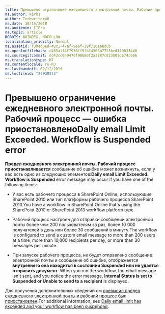 ```yaml
---
title: Превышено ограничение ежедневного электронной почты. Рабочий процесс — ошибка приостановлено
ms.author: kirks
author: Techwriter40
ms.date: 10/16/2018
ms.audience: ITPro
ms.topic: article
ROBOTS: NOINDEX, NOFOLLOW
localization_priority: Normal
ms.assetid: f3bed6ed-48c1-47af-9e6f-29f716aa8d6b
ms.openlocfilehash: c463a1f4f7936ff5fb14365a7723bed37003f448
ms.sourcegitcommit: dd43cc0a9470f98b8ef2a3787c823801d674c666
ms.translationtype: MT
ms.contentlocale: ru-RU
ms.lasthandoff: 02/12/2019
ms.locfileid: "29939973"
---
```

# <a name="daily-email-limit-exceeded-workflow-is-suspended-error"></a><span data-ttu-id="66153-p102">Превышено ограничение ежедневного электронной почты. Рабочий процесс — ошибка приостановлено</span><span class="sxs-lookup"><span data-stu-id="66153-p102">Daily email Limit Exceeded. Workflow is Suspended error</span></span>

 <span data-ttu-id="66153-105">**Предел ежедневного электронной почты. Рабочий процесс приостанавливается** сообщение об ошибке может возникнуть, если у вас есть одно из следующих элементов:</span><span class="sxs-lookup"><span data-stu-id="66153-105">**Daily email Limit Exceeded. Workflow is Suspended** error message may occur if you have one of the following items:</span></span> 
  
- <span data-ttu-id="66153-106">У вас есть рабочего процесса в SharePoint Online, использующие SharePoint 2010 или тип платформы рабочего процесса SharePoint 2013.</span><span class="sxs-lookup"><span data-stu-id="66153-106">You have a workflow in SharePoint Online that's using the SharePoint 2010 or SharePoint 2013 workflow platform type.</span></span>
    
- <span data-ttu-id="66153-107">Рабочий процесс настроен для отправки сообщений электронной почты более чем 200 пользователям за раз, более 10 000 получателей в день или более 30 сообщений в минуту.</span><span class="sxs-lookup"><span data-stu-id="66153-107">The workflow is configured to send a custom email message to more than 200 users at a time, more than 10,000 recipients per day, or more than 30 messages per minute.</span></span>
    
- <span data-ttu-id="66153-108">При запуске рабочего процесса, не будет отправлено сообщение электронной почты и сообщение об ошибке, отображается **внутреннего она находится в состоянии Suspended или не удается отправить документ** .</span><span class="sxs-lookup"><span data-stu-id="66153-108">When you run the workflow, the email message isn't sent, and you notice the error message, **Internal Status is set to Suspended or Unable to send to a recipient** is displayed.</span></span> 
    
<span data-ttu-id="66153-109">Для получения дополнительных сведений см [превысил предел ежедневного электронной почты и рабочий процесс был приостановлен](https://go.microsoft.com/fwlink/?Linkid=2031137).</span><span class="sxs-lookup"><span data-stu-id="66153-109">For additional information, see [Daily email limit has exceeded and your workflow has been suspended](https://go.microsoft.com/fwlink/?Linkid=2031137).</span></span>
  
